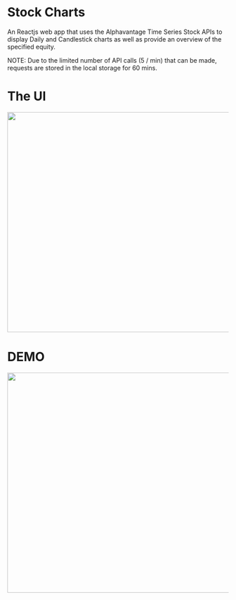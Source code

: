 # Stock Charts 

An Reactjs web app that uses the Alphavantage Time Series Stock APIs to display Daily and Candlestick charts as well as provide an overview of the specified equity. 

NOTE: Due to the limited number of API calls (5 / min) that can be made, requests are stored in the local storage for 60 mins.


# The UI

<img src="https://github.com/khanttp/StockCharts/blob/main/UI_Trim.gif" width="1000" height="500"/>

# DEMO

<img src="https://github.com/khanttp/StockCharts/blob/main/DEMO_Trim.gif" width="1000" height="500"/>
